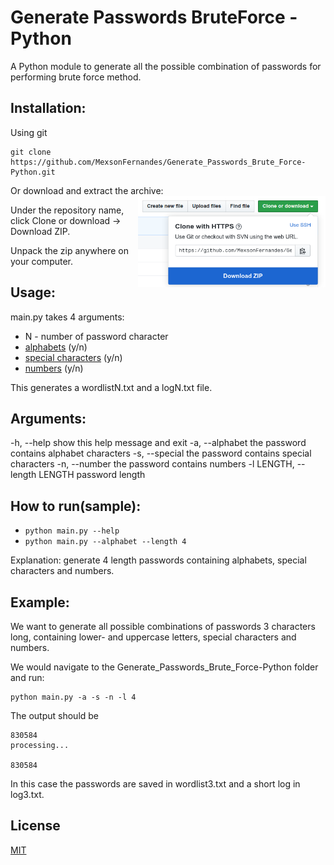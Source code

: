 # Generate Passwords BruteForce - Python

A Python module to generate all the possible combination of passwords for performing brute force method.

## Installation: 
Using git
```shell
git clone https://github.com/MexsonFernandes/Generate_Passwords_Brute_Force-Python.git
```
Or download and extract the archive:
<img align="right" width=300 src="assets/clone-repo-button.png" alt="Clone or download" />

Under the repository name, click Clone or download -> Download ZIP. 

Unpack the zip anywhere on your computer. 


## Usage:
main.py takes 4 arguments: 
  * N - number of password character
  * [alphabets](https://docs.python.org/3/library/string.html#string.ascii_letters) (y/n)
  * [special characters](https://docs.python.org/3/library/string.html#string.punctuation) (y/n)
  * [numbers](https://docs.python.org/3/library/string.html#string.digits) (y/n)

This generates a wordlistN.txt and a logN.txt file. 

## Arguments:
  -h, --help            show this help message and exit
  -a, --alphabet        the password contains alphabet characters
  -s, --special         the password contains special characters
  -n, --number          the password contains numbers
  -l LENGTH, --length LENGTH
                        password length
 ## How to run(sample):
  * ``python main.py --help``
  * ``python main.py --alphabet --length 4``
  
Explanation: generate 4 length passwords containing alphabets, special characters and numbers.

## Example:
We want to generate all possible combinations of passwords 3 characters long, containing lower- and uppercase letters, special characters and numbers. 

We would navigate to the Generate_Passwords_Brute_Force-Python folder and run: 
```shell
python main.py -a -s -n -l 4
```
The output should be
```
830584
processing...

830584
```
In this case the passwords are saved in wordlist3.txt and a short log in log3.txt. 

## License
[MIT](https://choosealicense.com/licenses/mit/)

